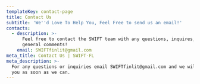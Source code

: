 ```yaml
---
templateKey: contact-page
title: Contact Us
subtitle: 'We''d Love To Help You, Feel Free to send us an email!'
contacts:
  - description: >-
      Feel free to contact the SWIFT team with any questions, inquires, or
      general comments!
    email: SWIFTfinlit@gmail.com
meta_title: Contact Us | SWIFT-FL
meta_description: >-
  For any questions or inquiries email SWIFTfinlit@gmail.com and we will get to
  you as soon as we can.
---
```


